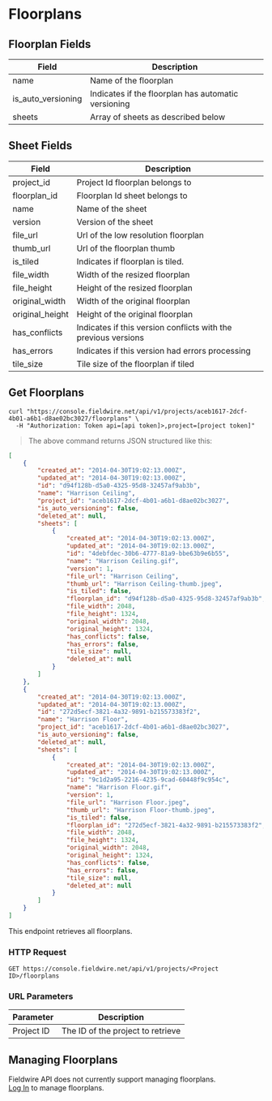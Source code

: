 # Floorplans

## Floorplan Fields

Field | Description
--------- | -----------
name | Name of the floorplan
is_auto_versioning | Indicates if the floorplan has automatic versioning
sheets | Array of sheets as described below

## Sheet Fields

Field | Description
--------- | -----------
project_id | Project Id floorplan belongs to
floorplan_id | Floorplan Id sheet belongs to
name | Name of the sheet
version | Version of the sheet
file_url | Url of the low resolution floorplan
thumb_url | Url of the floorplan thumb
is_tiled | Indicates if floorplan is tiled.
file_width | Width of the resized floorplan
file_height | Height of the resized floorplan
original_width | Width of the original floorplan
original_height | Height of the original floorplan
has_conflicts | Indicates if this version conflicts with the previous versions
has_errors | Indicates if this version had errors processing
tile_size | Tile size of the floorplan if tiled

## Get Floorplans

```shell
curl "https://console.fieldwire.net/api/v1/projects/aceb1617-2dcf-4b01-a6b1-d8ae02bc3027/floorplans" \
  -H "Authorization: Token api=[api token]>,project=[project token]"
```

> The above command returns JSON structured like this:

```json
[
    {
        "created_at": "2014-04-30T19:02:13.000Z",
        "updated_at": "2014-04-30T19:02:13.000Z",
        "id": "d94f128b-d5a0-4325-95d8-32457af9ab3b",
        "name": "Harrison Ceiling",
        "project_id": "aceb1617-2dcf-4b01-a6b1-d8ae02bc3027",
        "is_auto_versioning": false,
        "deleted_at": null,
        "sheets": [
            {
                "created_at": "2014-04-30T19:02:13.000Z",
                "updated_at": "2014-04-30T19:02:13.000Z",
                "id": "4debfdec-30b6-4777-81a9-bbe63b9e6b55",
                "name": "Harrison Ceiling.gif",
                "version": 1,
                "file_url": "Harrison Ceiling",
                "thumb_url": "Harrison Ceiling-thumb.jpeg",
                "is_tiled": false,
                "floorplan_id": "d94f128b-d5a0-4325-95d8-32457af9ab3b",
                "file_width": 2048,
                "file_height": 1324,
                "original_width": 2048,
                "original_height": 1324,
                "has_conflicts": false,
                "has_errors": false,
                "tile_size": null,
                "deleted_at": null
            }
        ]
    },
    {
        "created_at": "2014-04-30T19:02:13.000Z",
        "updated_at": "2014-04-30T19:02:13.000Z",
        "id": "272d5ecf-3821-4a32-9891-b215573383f2",
        "name": "Harrison Floor",
        "project_id": "aceb1617-2dcf-4b01-a6b1-d8ae02bc3027",
        "is_auto_versioning": false,
        "deleted_at": null,
        "sheets": [
            {
                "created_at": "2014-04-30T19:02:13.000Z",
                "updated_at": "2014-04-30T19:02:13.000Z",
                "id": "9c1d2a95-2216-4235-9cad-60448f9c954c",
                "name": "Harrison Floor.gif",
                "version": 1,
                "file_url": "Harrison Floor.jpeg",
                "thumb_url": "Harrison Floor-thumb.jpeg",
                "is_tiled": false,
                "floorplan_id": "272d5ecf-3821-4a32-9891-b215573383f2",
                "file_width": 2048,
                "file_height": 1324,
                "original_width": 2048,
                "original_height": 1324,
                "has_conflicts": false,
                "has_errors": false,
                "tile_size": null,
                "deleted_at": null
            }
        ]
    }
]
```

This endpoint retrieves all floorplans.

### HTTP Request

`GET https://console.fieldwire.net/api/v1/projects/<Project ID>/floorplans`

### URL Parameters

Parameter | Description
--------- | -----------
Project ID | The ID of the project to retrieve

## Managing Floorplans

<aside class="warning">
    Fieldwire API does not currently support managing floorplans.
</aside>

<aside class="notice">
    <a href='https://console.fieldwire.net'>Log In</a> to manage floorplans.
</aside>
